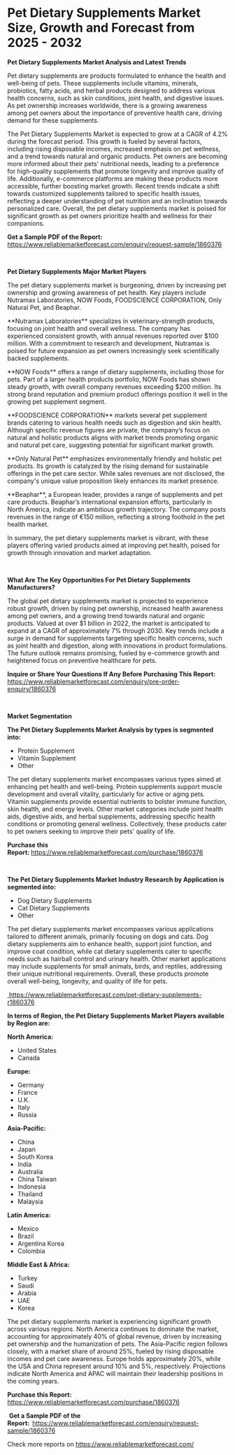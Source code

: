 <p><h1>Pet Dietary Supplements Market Size, Growth and Forecast from 2025 - 2032</h1></p><p><strong>Pet Dietary Supplements Market Analysis and Latest Trends</strong></p>
<p><p>Pet dietary supplements are products formulated to enhance the health and well-being of pets. These supplements include vitamins, minerals, probiotics, fatty acids, and herbal products designed to address various health concerns, such as skin conditions, joint health, and digestive issues. As pet ownership increases worldwide, there is a growing awareness among pet owners about the importance of preventive health care, driving demand for these supplements.</p><p>The Pet Dietary Supplements Market is expected to grow at a CAGR of 4.2% during the forecast period. This growth is fueled by several factors, including rising disposable incomes, increased emphasis on pet wellness, and a trend towards natural and organic products. Pet owners are becoming more informed about their pets' nutritional needs, leading to a preference for high-quality supplements that promote longevity and improve quality of life. Additionally, e-commerce platforms are making these products more accessible, further boosting market growth. Recent trends indicate a shift towards customized supplements tailored to specific health issues, reflecting a deeper understanding of pet nutrition and an inclination towards personalized care. Overall, the pet dietary supplements market is poised for significant growth as pet owners prioritize health and wellness for their companions.</p></p>
<p><strong>Get a Sample PDF of the Report:&nbsp;</strong> <a href="https://www.reliablemarketforecast.com/enquiry/request-sample/1860376?utm_campaign=2145&utm_medium=2&utm_source=Github&utm_content=ia&utm_term=14022025&utm_id=pet-dietary-supplements">https://www.reliablemarketforecast.com/enquiry/request-sample/1860376</a></p>
<p>&nbsp;</p>
<p><strong>Pet Dietary Supplements Major Market Players</strong></p>
<p><p>The pet dietary supplements market is burgeoning, driven by increasing pet ownership and growing awareness of pet health. Key players include Nutramax Laboratories, NOW Foods, FOODSCIENCE CORPORATION, Only Natural Pet, and Beaphar.</p><p>**Nutramax Laboratories** specializes in veterinary-strength products, focusing on joint health and overall wellness. The company has experienced consistent growth, with annual revenues reported over $100 million. With a commitment to research and development, Nutramax is poised for future expansion as pet owners increasingly seek scientifically backed supplements.</p><p>**NOW Foods** offers a range of dietary supplements, including those for pets. Part of a larger health products portfolio, NOW Foods has shown steady growth, with overall company revenues exceeding $200 million. Its strong brand reputation and premium product offerings position it well in the growing pet supplement segment.</p><p>**FOODSCIENCE CORPORATION** markets several pet supplement brands catering to various health needs such as digestion and skin health. Although specific revenue figures are private, the company’s focus on natural and holistic products aligns with market trends promoting organic and natural pet care, suggesting potential for significant market growth.</p><p>**Only Natural Pet** emphasizes environmentally friendly and holistic pet products. Its growth is catalyzed by the rising demand for sustainable offerings in the pet care sector. While sales revenues are not disclosed, the company's unique value proposition likely enhances its market presence.</p><p>**Beaphar**, a European leader, provides a range of supplements and pet care products. Beaphar’s international expansion efforts, particularly in North America, indicate an ambitious growth trajectory. The company posts revenues in the range of €150 million, reflecting a strong foothold in the pet health market.</p><p>In summary, the pet dietary supplements market is vibrant, with these players offering varied products aimed at improving pet health, poised for growth through innovation and market adaptation.</p></p>
<p>&nbsp;</p>
<p><strong>What Are The Key Opportunities For Pet Dietary Supplements Manufacturers?</strong></p>
<p><p>The global pet dietary supplements market is projected to experience robust growth, driven by rising pet ownership, increased health awareness among pet owners, and a growing trend towards natural and organic products. Valued at over $1 billion in 2022, the market is anticipated to expand at a CAGR of approximately 7% through 2030. Key trends include a surge in demand for supplements targeting specific health concerns, such as joint health and digestion, along with innovations in product formulations. The future outlook remains promising, fueled by e-commerce growth and heightened focus on preventive healthcare for pets.</p></p>
<p><strong>Inquire or Share Your Questions If Any Before Purchasing This Report:</strong> <a href="https://www.reliablemarketforecast.com/enquiry/pre-order-enquiry/1860376?utm_campaign=2145&utm_medium=2&utm_source=Github&utm_content=ia&utm_term=14022025&utm_id=pet-dietary-supplements">https://www.reliablemarketforecast.com/enquiry/pre-order-enquiry/1860376</a></p>
<p>&nbsp;</p>
<p><strong>Market Segmentation</strong></p>
<p><strong>The Pet Dietary Supplements Market Analysis by types is segmented into:</strong></p>
<p><ul><li>Protein Supplement</li><li>Vitamin Supplement</li><li>Other</li></ul></p>
<p><p>The pet dietary supplements market encompasses various types aimed at enhancing pet health and well-being. Protein supplements support muscle development and overall vitality, particularly for active or aging pets. Vitamin supplements provide essential nutrients to bolster immune function, skin health, and energy levels. Other market categories include joint health aids, digestive aids, and herbal supplements, addressing specific health conditions or promoting general wellness. Collectively, these products cater to pet owners seeking to improve their pets' quality of life.</p></p>
<p><strong>Purchase this Report:&nbsp;</strong><a href="https://www.reliablemarketforecast.com/purchase/1860376?utm_campaign=2145&utm_medium=2&utm_source=Github&utm_content=ia&utm_term=14022025&utm_id=pet-dietary-supplements">https://www.reliablemarketforecast.com/purchase/1860376</a></p>
<p>&nbsp;</p>
<p><strong>The Pet Dietary Supplements Market Industry Research by Application is segmented into:</strong></p>
<p><ul><li>Dog Dietary Supplements</li><li>Cat Dietary Supplements</li><li>Other</li></ul></p>
<p><p>The pet dietary supplements market encompasses various applications tailored to different animals, primarily focusing on dogs and cats. Dog dietary supplements aim to enhance health, support joint function, and improve coat condition, while cat dietary supplements cater to specific needs such as hairball control and urinary health. Other market applications may include supplements for small animals, birds, and reptiles, addressing their unique nutritional requirements. Overall, these products promote overall well-being, longevity, and quality of life for pets.</p></p>
<p><a href="https://www.reliablemarketforecast.com/pet-dietary-supplements-r1860376?utm_campaign=2145&utm_medium=2&utm_source=Github&utm_content=ia&utm_term=14022025&utm_id=pet-dietary-supplements">&nbsp;https://www.reliablemarketforecast.com/pet-dietary-supplements-r1860376</a></p>
<p><strong>In terms of Region, the Pet Dietary Supplements Market Players available by Region are:</strong></p>
<p>
    <p> <strong> North America: </strong>
        <ul>
            <li>United States</li>
            <li>Canada</li>
        </ul>
        </p> 
    <p> <strong> Europe: </strong>
        <ul>
            <li>Germany</li>
            <li>France</li>
            <li>U.K.</li>
            <li>Italy</li>
            <li>Russia</li>
        </ul>
        </p> 
    <p> <strong> Asia-Pacific: </strong>
        <ul>
            <li>China</li>
            <li>Japan</li>
            <li>South Korea</li>
            <li>India</li>
            <li>Australia</li>
            <li>China Taiwan</li>
            <li>Indonesia</li>
            <li>Thailand</li>
            <li>Malaysia</li>
        </ul>
        </p> 
    <p> <strong> Latin America: </strong>
        <ul>
            <li>Mexico</li>
            <li>Brazil</li>
            <li>Argentina Korea</li>
            <li>Colombia</li>
        </ul>
        </p> 
    <p> <strong> Middle East & Africa: </strong>
        <ul>
            <li>Turkey</li>
            <li>Saudi</li>
            <li>Arabia</li>
            <li>UAE</li>
            <li>Korea</li>
        </ul>
    </p>
    </p>
<p><p>The pet dietary supplements market is experiencing significant growth across various regions. North America continues to dominate the market, accounting for approximately 40% of global revenue, driven by increasing pet ownership and the humanization of pets. The Asia-Pacific region follows closely, with a market share of around 25%, fueled by rising disposable incomes and pet care awareness. Europe holds approximately 20%, while the USA and China represent around 10% and 5%, respectively. Projections indicate North America and APAC will maintain their leadership positions in the coming years.</p></p>
<p><strong>Purchase this Report: </strong><a href="https://www.reliablemarketforecast.com/purchase/1860376?utm_campaign=2145&utm_medium=2&utm_source=Github&utm_content=ia&utm_term=14022025&utm_id=pet-dietary-supplements">https://www.reliablemarketforecast.com/purchase/1860376</a></p>
<p>&nbsp;<strong>Get a Sample PDF of the Report:&nbsp;&nbsp;</strong><a href="https://www.reliablemarketforecast.com/enquiry/request-sample/1860376?utm_campaign=2145&utm_medium=2&utm_source=Github&utm_content=ia&utm_term=14022025&utm_id=pet-dietary-supplements">https://www.reliablemarketforecast.com/enquiry/request-sample/1860376</a></p>
<p><strong></strong></p>
<p>Check more reports on <a href="https://www.reliablemarketforecast.com/?utm_campaign=2145&utm_medium=2&utm_source=Github&utm_content=ia&utm_term=14022025&utm_id=pet-dietary-supplements">https://www.reliablemarketforecast.com/</a></p>